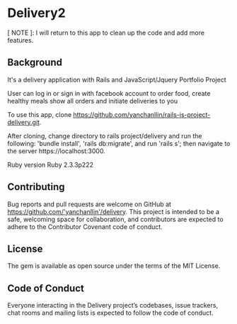 # Delivery2
[ NOTE ]: I will return to this app to clean up the code and add more features.

## Background

It's a delivery application with Rails and JavaScript/Jquery Portfolio Project

User can log in or sign in with facebook account to order food, create healthy meals show all orders and initiate deliveries to you

To use this app, clone https://github.com/yanchanllin/rails-js-project-delivery.git.

After cloning, change directory to rails project/delivery and run the following: 'bundle install', 'rails db:migrate', and run 'rails s'; then navigate to the server https://localhost:3000.

Ruby version Ruby 2.3.3p222

## Contributing
Bug reports and pull requests are welcome on GitHub at https://github.com/'yanchanllin'/delivery. This project is intended to be a safe, welcoming space for collaboration, and contributors are expected to adhere to the Contributor Covenant code of conduct.

## License
The gem is available as open source under the terms of the MIT License.

## Code of Conduct
Everyone interacting in the Delivery project’s codebases, issue trackers, chat rooms and mailing lists is expected to follow the code of conduct.
